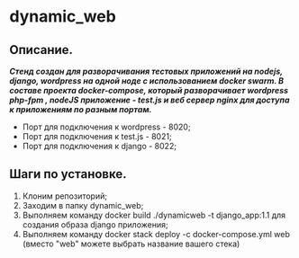# dynamic_web


## Описание.

***Стенд создан для разворачивания тестовых приложений на nodejs, django, wordpress на одной ноде с использованием docker swarm. В составе проекта docker-compose, который разворачивает wordpress php-fpm , nodeJS приложение - test.js и веб сервер nginx для доступа к приложениям по разным портам.*** 

- Порт для подключения к wordpress - 8020;
- Порт для подключения к test.js - 8021; 
- Порт для подключения к django - 8022;

## Шаги по установке.

1. Клоним репозиторий;
2. Заходим в папку dynamic_web;
3. Выполняем команду docker build ./dynamicweb -t django_app:1.1  для создания образа django приложения;
4. Выполняем команду  docker stack deploy -c docker-compose.yml web (вместо "web" можете выбрать название вашего стека)
